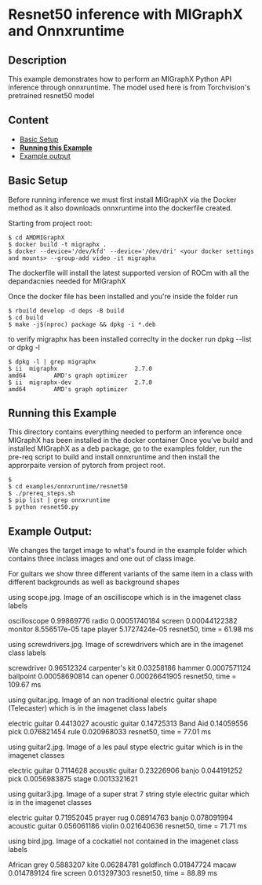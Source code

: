 # Resnet50 inference with MIGraphX and Onnxruntime

## Description

This example demonstrates how to perform an MIGraphX Python API inference through onnxruntime. The model used here is from Torchvision's pretrained resnet50 model

## Content
- [Basic Setup](#Basic-Setup)
- [**Running this Example**](#Running-this-Example)
- [Example output](#example-Output)

## Basic Setup
Before running inference we must first install MIGraphX via the Docker method as it also downloads onnxruntime into the dockerfile created. 

Starting from project root:
```
$ cd AMDMIGraphX
$ docker build -t migraphx .
$ docker --device='/dev/kfd' --device='/dev/dri' <your docker settings and mounts> --group-add video -it migraphx
```

The dockerfile will install the latest supported version of ROCm with all the depandacnies needed for MIGraphX

Once the docker file has been installed and you're inside the folder run

```
$ rbuild develop -d deps -B build
$ cd build 
$ make -j$(nproc) package && dpkg -i *.deb
```

to verify migraphx has been installed correclty in the docker run dpkg --list or dpkg -l

```
$ dpkg -l | grep migraphx 
$ ii  migraphx                      2.7.0                             amd64        AMD's graph optimizer
$ ii  migraphx-dev                  2.7.0                             amd64        AMD's graph optimizer
```

## Running this Example

This directory contains everything needed to perform an inference once MIGraphX has been installed in the docker container
Once you've build and installed MIGraphX as a deb package, go to the examples folder, run the pre-req script to build and install
onnxruntime and then install the approrpaite version of pytorch from project root.

```
$ 
$ cd examples/onnxruntime/resnet50
$ ./prereq_steps.sh
$ pip list | grep onnxruntime
$ python resnet50.py
```

## Example Output:

We changes the target image to what's found in the example folder which contains three inclass images and one out of class image.

For guitars we show three different variants of the same item in a class with different backgrounds as well as background shapes


using scope.jpg. Image of an oscilliscope which is in the imagenet class labels

oscilloscope 0.99869776
radio 0.00051740184
screen 0.00044122382
monitor 8.556517e-05
tape player 5.1727424e-05
resnet50, time = 61.98 ms


using screwdrivers.jpg. Image of screwdrivers which are in the imagenet class labels

screwdriver 0.96512324
carpenter's kit 0.03258186
hammer 0.0007571124
ballpoint 0.00058690814
can opener 0.00026641905
resnet50, time = 109.67 ms


using guitar.jpg. Image of an non traditional electric guitar shape (Telecaster) which is in the imagenet class labels

electric guitar 0.4413027
acoustic guitar 0.14725313
Band Aid 0.14059556
pick 0.076821454
rule 0.020968033
resnet50, time = 77.01 ms


using guitar2.jpg. Image of a les paul stype electric guitar which is in the imagenet classes

electric guitar 0.7114628
acoustic guitar 0.23226906
banjo 0.044191252
pick 0.0056983875
stage 0.0013321621


using guitar3.jpg. Image of a super strat 7 string style electric guitar which is in the imagenet classes

electric guitar 0.71952045
prayer rug 0.08914763
banjo 0.078091994
acoustic guitar 0.056061186
violin 0.021640636
resnet50, time = 71.71 ms


using bird.jpg. Image of a cockatiel not contained in the imagenet class labels

African grey 0.5883207
kite 0.06284781
goldfinch 0.01847724
macaw 0.014789124
fire screen 0.013297303
resnet50, time = 88.89 ms
